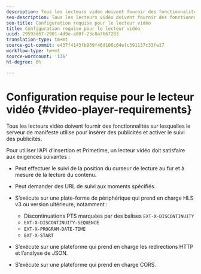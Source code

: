 ```yaml
---
description: Tous les lecteurs vidéo doivent fournir des fonctionnalités sur lesquelles le serveur de manifeste utilise pour insérer des publicités et activer le suivi des publicités.
seo-description: Tous les lecteurs vidéo doivent fournir des fonctionnalités sur lesquelles le serveur de manifeste utilise pour insérer des publicités et activer le suivi des publicités.
seo-title: Configuration requise pour le lecteur vidéo
title: Configuration requise pour le lecteur vidéo
uuid: 29593d67-2901-4d9e-a08f-23c8a7667283
translation-type: tm+mt
source-git-commit: e437f4143fb939f46d106c64efc391137c33fe17
workflow-type: tm+mt
source-wordcount: '136'
ht-degree: 0%

---
```



# Configuration requise pour le lecteur vidéo {#video-player-requirements}

Tous les lecteurs vidéo doivent fournir des fonctionnalités sur lesquelles le serveur de manifeste utilise pour insérer des publicités et activer le suivi des publicités.

Pour utiliser l’API d’insertion et Primetime, un lecteur vidéo doit satisfaire aux exigences suivantes :

* Peut effectuer le suivi de la position du curseur de lecture au fur et à mesure de la lecture du contenu.
* Peut demander des URL de suivi aux moments spécifiés.
* S’exécute sur une plate-forme de périphérique qui prend en charge HLS v3 ou version ultérieure, notamment :

   * Discontinuations PTS marquées par des balises `EXT-X-DISCONTINUITY`
   * `EXT-X-DISCONTINUITY-SEQUENCE`
   * `EXT-X-PROGRAM-DATE-TIME`
   * `EXT-X-START`

* S’exécute sur une plateforme qui prend en charge les redirections HTTP et l’analyse de JSON.
* S’exécute sur une plateforme qui prend en charge CORS.
